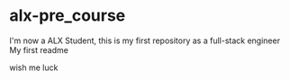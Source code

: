 # alx-pre_course
I'm now a ALX Student, this is my first repository as a full-stack engineer
My first readme

wish me luck
